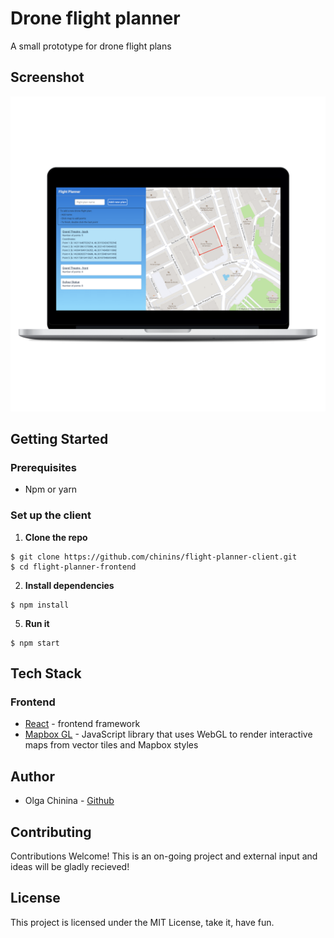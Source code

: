 # Drone flight planner

A small prototype for drone flight plans

## Screenshot

<img src="./src/assets/screenshots/screeshot.png"/>

## Getting Started
### Prerequisites
- Npm or yarn

### Set up the client
1. **Clone the repo**
```
$ git clone https://github.com/chinins/flight-planner-client.git
$ cd flight-planner-frontend
```
2. **Install dependencies**
```
$ npm install
```
5. **Run it**
```
$ npm start
```
## Tech Stack

### Frontend
- [React](https://reactjs.org/) - frontend framework
- [Mapbox GL](https://www.mapbox.com/mapbox-gl-js/api/) - JavaScript library that uses WebGL to render interactive maps from vector tiles and Mapbox styles

## Author
- Olga Chinina - [Github](https://github.com/chinins)

## Contributing
Contributions Welcome!
This is an on-going project and external input and ideas will be gladly recieved!
## License
This project is licensed under the MIT License, take it, have fun.

